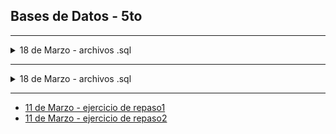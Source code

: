 ## Bases de Datos - 5to

----

<details>
  <summary> 18 de Marzo - archivos .sql </summary>
  
   - [DER y enunciado](https://github.com/nadianoe/nadianoe.github.io/blob/master/bd5to2022/ejercicio18deMarzo.pdf)
</details>

----

<details>
  <summary> 18 de Marzo - archivos .sql </summary>
  
  - Descargar los scripts de la [siguiente carpeta](https://github.com/nadianoe/nadianoe.github.io/tree/master/bd5to2022)
    - pedidos.sql
    - detallespedidos.sql
    - clientes.sql
    - productos.sql
  - EJecutarlos y probar las soluciones propuestas para los ejercicios realizados la clase pasada.
</details>

----
- [11 de Marzo - ejercicio de repaso1](https://github.com/nadianoe/nadianoe.github.io/blob/master/bd5to2022/ejercicioSQL.pdf)
- [11 de Marzo - ejercicio de repaso2](https://github.com/nadianoe/nadianoe.github.io/blob/master/bd5to2022/ejercicios_parte2_11deMarzo.pdf)
